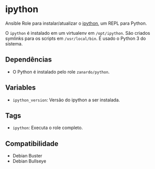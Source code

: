 # ipython

Ansible Role para instalar/atualizar o
[ipython](https://github.com/ipython/ipython), um REPL para Python.

O `ipython` é instalado em um virtualenv em `/opt/ipython`. São criados symlinks
para os
scripts em `/usr/local/bin`. É usado o Python 3 do sistema.

## Dependências

- O Python é instalado pelo role `zanardo/python`.

## Variables

* `ipython_version`: Versão do ipython a ser instalada.

## Tags

- `ipython`: Executa o role completo.

## Compatibilidade

- Debian Buster
- Debian Bullseye
